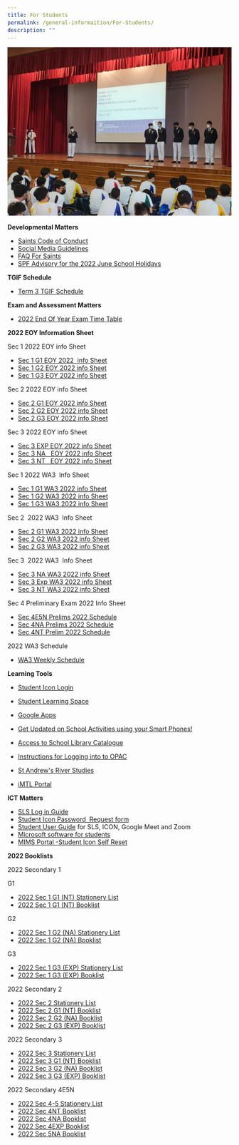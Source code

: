 ```yaml
---
title: For Students
permalink: /general-informaition/For-Students/
description: ""
---
```

![](/images/forstudents.jpeg)

**Developmental Matters**  

*   [Saints Code of Conduct](/files/ms6ii7.pdf)
*   [Social Media Guidelines](/files/wcy2me.pdf)
*   [FAQ For Saints](https://standrewssec.moe.edu.sg/others/for-saints/faq)
*   [SPF Advisory for the 2022 June School Holidays]((/files/Joint%20SPF%20CNB%20MOE%20School%20Advisory%20-%20Jun%202022.pdf))

**TGIF Schedule**

*   [Term 3 TGIF Schedule](https://go.gov.sg/eqjqo4)

**Exam and Assessment Matters**

*  [2022 End Of Year Exam Time Table](/files/2022%20EOY%20EXAM%20TIME%20TABLE%20AMENDED%20COPY.pdf)

  

**2022 EOY Information Sheet**

Sec 1 2022 EOY info Sheet  

*   [Sec 1 G1 EOY 2022  info Sheet](https://standrewssec.moe.edu.sg/qql/slot/u181/For%20students/EOY%202022/Sec%201%20G1%20EOY%202022%20Info%20Sheet%201.pdf)
*   [Sec 1 G2 EOY 2022 info Sheet](https://standrewssec.moe.edu.sg/qql/slot/u181/For%20students/EOY%202022/Sec%201%20G2%20%20EOY%202022%20Info%20Sheet%201.pdf)
*   [Sec 1 G3 EOY 2022 info Sheet](https://standrewssec.moe.edu.sg/qql/slot/u181/For%20students/EOY%202022/Sec%201%20G3%20EOY%202022%20Info%20Sheet%201.pdf)

  

Sec 2 2022 EOY info Sheet

*   [Sec 2 G1 EOY 2022 info Sheet](https://standrewssec.moe.edu.sg/qql/slot/u181/For%20students/EOY%202022/Sec%202%20G1%20EOY%202022%20Info%20Sheet%201.pdf)
*   [Sec 2 G2 EOY 2022 info Sheet](https://standrewssec.moe.edu.sg/qql/slot/u181/For%20students/EOY%202022/Sec%202%20G2%20EOY%202022%20Info%20Sheet%201.pdf)
*   [Sec 2 G3 EOY 2022 info Sheet](https://standrewssec.moe.edu.sg/qql/slot/u181/For%20students/EOY%202022/Sec%202%20G3%20EOY%202022%20Info%20Sheet%201.pdf) 

  

Sec 3 2022 EOY info Sheet

*   [Sec 3 EXP EOY 2022 info Sheet](https://standrewssec.moe.edu.sg/qql/slot/u181/For%20students/EOY%202022/Sec%203%20Exp%20EOY%202022%20Info%20Sheet%201.pdf) 
*   [Sec 3 NA   EOY 2022 info Sheet](https://standrewssec.moe.edu.sg/qql/slot/u181/For%20students/EOY%202022/Sec%203NA%20EOY%202022%20Info%20Sheet%201.pdf)
*   [Sec 3 NT   EOY 2022 info Sheet](https://standrewssec.moe.edu.sg/qql/slot/u181/For%20students/EOY%202022/Sec%203NT%20EOY%202022%20Info%20Sheet%201.pdf) 

  

  

  

Sec 1 2022 WA3  Info Sheet

*   [Sec 1 G1 WA3 2022 info Sheet](https://go.gov.sg/udxovt)
*   [Sec 1 G2 WA3 2022 info Sheet](https://go.gov.sg/hhp8y5)
*   [Sec 1 G3 WA3 2022 info Sheet](https://go.gov.sg/ya3git)

  

Sec 2  2022 WA3  Info Sheet  

*   [Sec 2 G1 WA3 2022 info Sheet](https://go.gov.sg/6fww6l)
*   [Sec 2 G2 WA3 2022 info Sheet](https://go.gov.sg/jl1w8b)
*   [Sec 2 G3 WA3 2022 info Sheet](https://standrewssec.moe.edu.sg/qql/slot/u181/For%20students/2022%20WA3%20info%20sheet/Sec_2_G3_WA3_2022_Info_Sheet2.pdf)

  

Sec 3  2022 WA3  Info Sheet  

*   [Sec 3 NA WA3 2022 info Sheet](https://go.gov.sg/zx7cpi)
*   [Sec 3 Exp WA3 2022 info Sheet](https://standrewssec.moe.edu.sg/qql/slot/u181/For%20students/2022%20WA3%20info%20sheet/Sec_3_Exp_WA3_2022_Info_Sheet_2.pdf)
*   [Sec 3 NT WA3 2022 info Sheet](https://go.gov.sg/h3hnzy)

  

Sec 4 Preliminary Exam 2022 Info Sheet  

*   [Sec 4E5N Prelims 2022 Schedule](https://standrewssec.moe.edu.sg/qql/slot/u894/2022%204E5N%20PRELIMS%20TT.pdf)
*   [Sec 4NA Prelims 2022 Schedule](https://standrewssec.moe.edu.sg/qql/slot/u894/2022%204NA%20PRELIMs%20TT.pdf)
*   [Sec 4NT Prelim 2022 Schedule](https://standrewssec.moe.edu.sg/qql/slot/u894/2022%204NT%20PRELIMS%20TT.pdf)  
      
    

2022 WA3 Schedule  

*   [WA3 Weekly Schedule](https://standrewssec.moe.edu.sg/qql/slot/u894/WA3%20SCHEDULE%202022_FINAL.pdf)  
    

  
**Learning Tools**  

*   [Student Icon Login](https://workspace.google.com/dashboard) 
*   [Student Learning Space](https://vle.learning.moe.edu.sg/login)
*   [Google Apps](https://www.google.com/a/sass.sg)
*   [Get Updated on School Activities using your Smart Phones!](http://go.gov.sg/hsej44)  
    
*   [Access to School Library Catalogue](https://schoolibrary.moe.edu.sg/standrewssec/cgi-bin/spydus.exe/MSGTRN/WPAC/HOME)
*   [Instructions for Logging into to OPAC](http://go.gov.sg/ieumpu)
*   [St Andrew's River Studies](https://sites.google.com/site/standrewsriverstudies/home)
*   [iMTL Portal](https://imtl.moe.edu.sg/cos/o.x?c=/ca7_imtl/user&func=login) 

  

**ICT Matters**

*   [SLS Log in Guide](http://go.gov.sg/yyaf2u)
*   [Student Icon Password  Request form](https://forms.gle/W33ot6pZMS5b1Mdx9) 
*   [Student User Guide](http://go.gov.sg/zrxz7t) for SLS, ICON, Google Meet and Zoom
*   [Microsoft software for students](http://go.gov.sg/6i30aq)
*   [MIMS Portal -Student Icon Self Reset](https://idp.mims.moe.gov.sg/nidp/app) 

  

**2022 Booklists**

  

2022 Secondary 1

G1

*   [2022 Sec 1 G1 (NT) Stationery List](https://standrewssec.moe.edu.sg/qql/slot/u181/For%20students/booklist%202022/1%20G1%20STA.pdf)
*   [2022 Sec 1 G1 (NT) Booklist](https://standrewssec.moe.edu.sg/qql/slot/u181/For%20students/booklist%202022/1%20G1.pdf)

G2

*   [2022 Sec 1 G2 (NA) Stationery List](https://standrewssec.moe.edu.sg/qql/slot/u181/For%20students/booklist%202022/1%20G2%20STA.pdf)
*   [2022 Sec 1 G2 (NA) Booklist](https://standrewssec.moe.edu.sg/qql/slot/u181/For%20students/booklist%202022/1%20G2.pdf)

G3 

*   [2022 Sec 1 G3 (EXP) Stationery List](https://standrewssec.moe.edu.sg/qql/slot/u181/For%20students/booklist%202022/1%20G3%20STA.pdf)
*   [2022 Sec 1 G3 (EXP) Booklist](https://standrewssec.moe.edu.sg/qql/slot/u181/For%20students/booklist%202022/1%20G3.pdf)

  

2022 Secondary 2

*   [2022 Sec 2 Stationery List](https://standrewssec.moe.edu.sg/qql/slot/u181/For%20students/booklist%202022/2%20STA.pdf)
*   [2022 Sec 2 G1 (NT) Booklist](https://standrewssec.moe.edu.sg/qql/slot/u181/For%20students/booklist%202022/2%20G1.pdf)
*   [2022 Sec 2 G2 (NA) Booklist](https://standrewssec.moe.edu.sg/qql/slot/u181/For%20students/booklist%202022/2%20G2.pdf)
*   [2022 Sec 2 G3 (EXP) Booklist](https://standrewssec.moe.edu.sg/qql/slot/u181/For%20students/booklist%202022/2%20G3.pdf)

  

2022 Secondary 3

*   [2022 Sec 3 Stationery List](https://standrewssec.moe.edu.sg/qql/slot/u181/For%20students/booklist%202022/2%20STA.pdf)
*   [2022 Sec 3 G1 (NT) Booklist](https://standrewssec.moe.edu.sg/qql/slot/u181/For%20students/booklist%202022/3%20G1.pdf)
*   [2022 Sec 3 G2 (NA) Booklist](https://standrewssec.moe.edu.sg/qql/slot/u181/For%20students/booklist%202022/3%20G2.pdf)
*   [2022 Sec 3 G3 (EXP) Booklist](https://standrewssec.moe.edu.sg/qql/slot/u181/For%20students/booklist%202022/3%20G3.pdf)

  

2022 Secondary 4E5N

*   [2022 Sec 4-5 Stationery List](https://standrewssec.moe.edu.sg/qql/slot/u181/For%20students/booklist%202022/4-5%20STA.pdf)
*   [2022 Sec 4NT Booklist](https://standrewssec.moe.edu.sg/qql/slot/u181/For%20students/booklist%202022/4%20NT.pdf)
*   [2022 Sec 4NA Booklist](https://standrewssec.moe.edu.sg/qql/slot/u181/For%20students/booklist%202022/4%20NA.pdf)
*   [2022 Sec 4EXP Booklist](https://standrewssec.moe.edu.sg/qql/slot/u181/For%20students/booklist%202022/4%20EXP.pdf)
*   [2022 Sec 5NA Booklist](https://standrewssec.moe.edu.sg/qql/slot/u181/For%20students/booklist%202022/5%20NA.pdf)